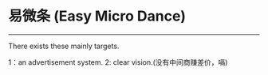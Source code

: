 # 易微条 (Easy Micro Dance)
-------------------------------------------------

There exists these mainly targets. 

1：an advertisement system.
2: clear vision.(没有中间商赚差价，嗝)
